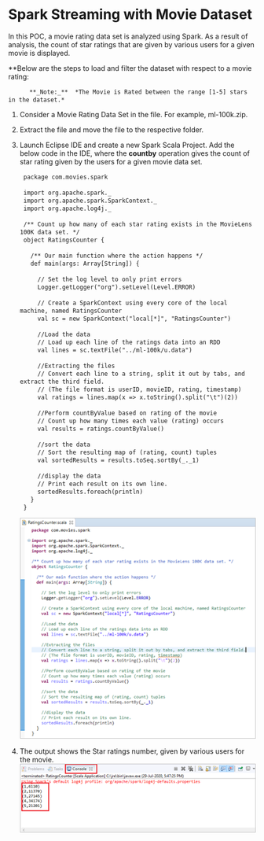 # Spark Streaming with Movie Dataset


In this POC, a movie rating data set is analyzed using Spark. As a result of analysis, the count of star ratings that are given by various users for a given movie is displayed.

**Below are the steps to load and filter the dataset with respect to a movie rating:
          
          **_Note:_**  *The Movie is Rated between the range [1-5] stars in the dataset.*
   
  1. Consider a Movie Rating Data Set in the file. For example, ml-100k.zip.

  2. Extract the file and move the file to the respective folder.

  3. Launch Eclipse IDE and create a new Spark Scala Project. Add the below code in the IDE, where the **countby** operation gives the count of star rating given by the users for a given movie data set.
  
  
          package com.movies.spark

          import org.apache.spark._
          import org.apache.spark.SparkContext._
          import org.apache.log4j._

          /** Count up how many of each star rating exists in the MovieLens 100K data set. */
          object RatingsCounter {

            /** Our main function where the action happens */
            def main(args: Array[String]) {

              // Set the log level to only print errors
              Logger.getLogger("org").setLevel(Level.ERROR)

              // Create a SparkContext using every core of the local machine, named RatingsCounter
              val sc = new SparkContext("local[*]", "RatingsCounter")

              //Load the data
              // Load up each line of the ratings data into an RDD
              val lines = sc.textFile("../ml-100k/u.data")

              //Extracting the files
              // Convert each line to a string, split it out by tabs, and extract the third field.
              // (The file format is userID, movieID, rating, timestamp)
              val ratings = lines.map(x => x.toString().split("\t")(2))

              //Perform countByValue based on rating of the movie
              // Count up how many times each value (rating) occurs
              val results = ratings.countByValue()

              //sort the data
              // Sort the resulting map of (rating, count) tuples
              val sortedResults = results.toSeq.sortBy(_._1)

              //display the data
              // Print each result on its own line.
              sortedResults.foreach(println)
            }
          }

  
  
      ![Alt text](https://github.com/Protontech-1803/DataScience/blob/master/SparkStreaming/RatingsCounter.png)
   
  4.	The output shows the Star ratings number, given by various users for the movie.
     ![Alt text](https://github.com/Protontech-1803/DataScience/blob/master/SparkStreaming/OutPut.png)
